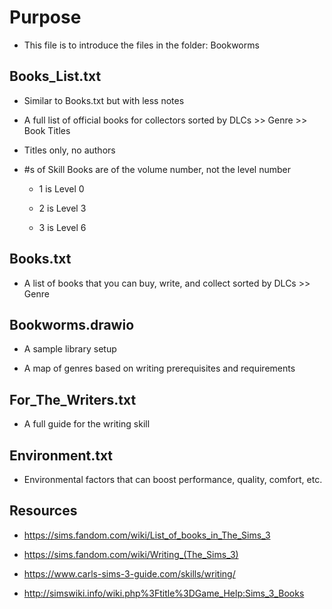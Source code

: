 # Purpose

+ This file is to introduce the files in the folder: Bookworms

## Books_List.txt

+ Similar to Books.txt but with less notes

+ A full list of official books for collectors sorted by DLCs >> Genre >> Book Titles

+ Titles only, no authors

+ #s of Skill Books are of the volume number, not the level number

  + 1 is Level 0

  + 2 is Level 3

  + 3 is Level 6

## Books.txt

+ A list of books that you can buy, write, and collect sorted by DLCs >> Genre

## Bookworms.drawio

+ A sample library setup

+ A map of genres based on writing prerequisites and requirements

## For_The_Writers.txt

+ A full guide for the writing skill

## Environment.txt

+ Environmental factors that can boost performance, quality, comfort, etc.


## Resources

+ https://sims.fandom.com/wiki/List_of_books_in_The_Sims_3

+ https://sims.fandom.com/wiki/Writing_(The_Sims_3)

+ https://www.carls-sims-3-guide.com/skills/writing/

+ http://simswiki.info/wiki.php%3Ftitle%3DGame_Help:Sims_3_Books